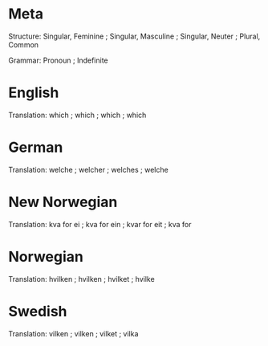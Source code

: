 Meta
====

Structure: Singular, Feminine ; Singular, Masculine ; Singular, Neuter ; Plural, Common

Grammar:   Pronoun ; Indefinite


English
=======

Translation: which ; which ; which ; which



German
======

Translation: welche ; welcher ; welches ; welche



New Norwegian
=============

Translation: kva for ei ; kva for ein ; kvar for eit ; kva for



Norwegian
=========

Translation: hvilken ; hvilken ; hvilket ; hvilke



Swedish
=======

Translation: vilken ; vilken ; vilket ; vilka
